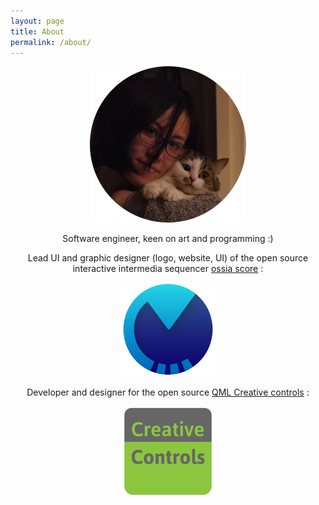```yaml
---
layout: page
title: About
permalink: /about/
---
```


<!-- moved "vertical-align:middle" style from span to img -->


<p align="center">
  <img src="/assets/about-profile.png" style="width: 250px;"/>
</p>

<p align="center">
  Software engineer, keen on art and programming :)
</p>

<p align="center">
  Lead UI and graphic designer (logo, website, UI) of the open source interactive intermedia sequencer <a href="https://ossia.io/">ossia score</a> :
</p>
<p align="center">
    <a href="https://github.com/OSSIA/score"><img src="/assets/scoreLogo.png" width="150"/></a>
</p>

<p align="center">
  Developer and designer for the open source <a href="https://github.com/jcelerier/qml-creative-controls">QML Creative controls</a> :
</p>

<p align="center">
    <a href="https://github.com/jcelerier/qml-creative-controls"><img src="/assets/qmlcc-logo.png" width="150"/></a>
</p>
